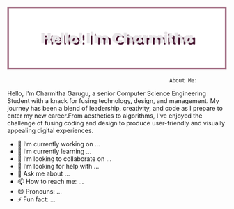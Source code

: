 

![Header](./github.gif)

                                                        About Me: 

Hello, I'm Charmitha Garugu, a senior Computer Science Engineering Student with a knack for fusing technology, design, and management. My journey has been a blend of leadership, creativity, and code as I prepare to enter my new career.From aesthetics to algorithms, I've enjoyed the challenge of fusing coding and design to produce user-friendly and visually appealing digital experiences.

- 🔭 I’m currently working on ...
- 🌱 I’m currently learning ...
- 👯 I’m looking to collaborate on ...
- 🤔 I’m looking for help with ...
- 💬 Ask me about ...
- 📫 How to reach me: ...
- 😄 Pronouns: ...
- ⚡ Fun fact: ...

